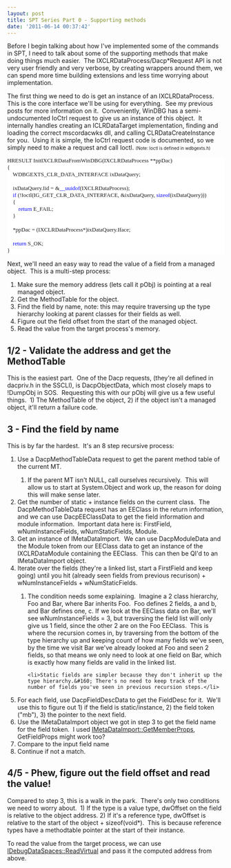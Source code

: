 ```yaml
---
layout: post
title: SPT Series Part 0 - Supporting methods
date: '2011-06-14 00:37:42'
---
```


<p>Before I begin talking about how I've implemented some of the commands in SPT, I need to talk about some of the supporting methods that make doing things much easier.&#160; The IXCLRDataProcess/Dacp*Request API is not very user friendly and very verbose, by creating wrappers around them, we can spend more time building extensions and less time worrying about implementation.</p>  <p>The first thing we need to do is get an instance of an IXCLRDataProcess.&#160; This is the core interface we'll be using for everything.&#160; See my previous posts for more information on it.&#160; Conveniently, WinDBG has a semi-undocumented IoCtrl request to give us an instance of this object.&#160; It internally handles creating an ICLRDataTarget implementation, finding and loading the correct mscordacwks dll, and calling CLRDataCreateInstance for you.&#160; Using it is simple, the IoCtrl request code is documented, so we simply need to make a request and call Ioctl. <font size="1">(Note: Ioctl is defined in wdbgexts.h)</font></p>  <pre style="font-family: ; background: white"><font face="Consolas"><font style="font-size: 9.8pt">HRESULT InitIXCLRDataFromWinDBG(IXCLRDataProcess **ppDac)<br />{<br />&#160;&#160;&#160; WDBGEXTS_CLR_DATA_INTERFACE ixDataQuery;<br /> <br />&#160;&#160;&#160; ixDataQuery.Iid = &amp;<span><font color="#0000ff">__uuidof</font></span>(IXCLRDataProcess);<br />&#160;&#160;&#160; <span><font color="#0000ff">if</font></span> (!Ioctl(IG_GET_CLR_DATA_INTERFACE, &amp;ixDataQuery, <span><font color="#0000ff">sizeof</font></span>(ixDataQuery)))<br />&#160;&#160;&#160; {<br />&#160;&#160;&#160;&#160;&#160;&#160;&#160; <span><font color="#0000ff">return</font></span> E_FAIL;<br />&#160;&#160;&#160; }<br /> <br />&#160;&#160;&#160; *ppDac = (IXCLRDataProcess*)ixDataQuery.Iface;<br />&#160;&#160;&#160; <br />&#160;&#160;&#160; <span><font color="#0000ff">return</font></span> S_OK;<br />}</font></font></pre>

<p>Next, we'll need an easy way to read the value of a field from a managed object.&#160; This is a multi-step process:</p>

<ol>
  <li>Make sure the memory address (lets call it pObj) is pointing at a real managed object.</li>

  <li>Get the MethodTable for the object. </li>

  <li>Find the field by name, note: this may require traversing up the type hierarchy looking at parent classes for their fields as well. </li>

  <li>Figure out the field offset from the start of the managed object. </li>

  <li>Read the value from the target process's memory. </li>
</ol>

<h2>1/2 - Validate the address and get the MethodTable</h2>

<p>This is the easiest part.&#160; One of the Dacp requests, (they're all defined in dacpriv.h in the SSCLI), is DacpObjectData, which most closely maps to !DumpObj in SOS.&#160; Requesting this with our pObj will give us a few useful things.&#160; 1) The MethodTable of the object, 2) if the object isn't a managed object, it'll return a failure code.</p>

<h2>3 - Find the field by name</h2>

<p>This is by far the hardest.&#160; It's an 8 step recursive process:</p>

<ol>
  <li>Use a DacpMethodTableData request to get the parent method table of the current MT.</li>

  <ol>
    <li>If the parent MT isn't NULL, call ourselves recursively.&#160; This will allow us to start at System.Object and work up, the reason for doing this will make sense later.</li>
  </ol>

  <li>Get the number of static + instance fields on the current class.&#160; The DacpMethodTableData request has an EEClass in the return information, and we can use DacpEEClassData to get the field information and module information.&#160; Important data here is: FirstField, wNumInstanceFields, wNumStaticFields, Module.</li>

  <li>Get an instance of IMetaDataImport.&#160; We can use DacpModuleData and the Module token from our EEClass data to get an instance of the IXCLRDataModule containing the EEClass.&#160; This can then be QI'd to an IMetaDataImport object.</li>

  <li>Iterate over the fields (they're a linked list, start a FirstField and keep going) until you hit (already seen fields from previous recurison) + wNumInstanceFields + wNumStaticFields.</li>

  <ol>
    <li>The condition needs some explaining.&#160; Imagine a 2 class hierarchy, Foo and Bar, where Bar inherits Foo.&#160; Foo defines 2 fields, a and b, and Bar defines one, c. If we look at the EEClass data on Bar, we'll see wNumInstanceFields = 3, but traversing the field list will only give us 1 field, since the other 2 are on the Foo EEClass.&#160; This is where the recursion comes in, by traversing from the bottom of the type hierarchy up and keeping count of how many fields we've seen, by the time we visit Bar we've already looked at Foo and seen 2 fields, so that means we only need to look at one field on Bar, which is exactly how many fields are valid in the linked list.</li>

    <li>Static fields are simpler because they don't inherit up the type hierarchy.&#160; There's no need to keep track of the number of fields you've seen in previous recursion steps.</li>
  </ol>

  <li>For each field, use DacpFieldDescData to get the FieldDesc for it.&#160; We'll use this to figure out 1) if the field is static/instance, 2) the field token (&quot;mb&quot;), 3) the pointer to the next field.</li>

  <li>Use the IMetaDataImport object we got in step 3 to get the field name for the field token.&#160; I used <a href="http://msdn.microsoft.com/en-us/library/ms230840.aspx">IMetaDataImport::GetMemberProps</a>, GetFieldProps might work too?</li>

  <li>Compare to the input field name</li>

  <li>Continue if not a match.</li>
</ol>

<h2>4/5 - Phew, figure out the field offset and read the value!</h2>

<p>Compared to step 3, this is a walk in the park.&#160; There's only two conditions we need to worry about.&#160; 1) If the type is a value type, dwOffset on the field is relative to the object address. 2) If it's a reference type, dwOffset is relative to the start of the object + sizeof(void*).&#160; This is because reference types have a methodtable pointer at the start of their instance.</p>

<p>To read the value from the target process, we can use <a href="http://msdn.microsoft.com/en-us/library/ff554359(v=vs.85).aspx">IDebugDataSpaces::ReadVirtual</a> and pass it the computed address from above.</p>
